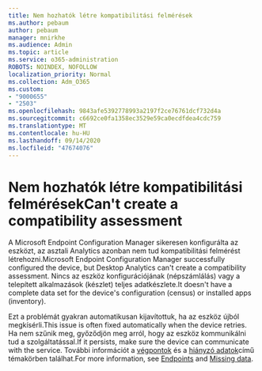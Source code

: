 ```yaml
---
title: Nem hozhatók létre kompatibilitási felmérések
ms.author: pebaum
author: pebaum
manager: mnirkhe
ms.audience: Admin
ms.topic: article
ms.service: o365-administration
ROBOTS: NOINDEX, NOFOLLOW
localization_priority: Normal
ms.collection: Adm_O365
ms.custom:
- "9000655"
- "2503"
ms.openlocfilehash: 9843afe5392778993a2197f2ce76761dcf732d4a
ms.sourcegitcommit: c6692ce0fa1358ec3529e59ca0ecdfdea4cdc759
ms.translationtype: MT
ms.contentlocale: hu-HU
ms.lasthandoff: 09/14/2020
ms.locfileid: "47674076"
---
```

# <a name="cant-create-a-compatibility-assessment"></a><span data-ttu-id="10b35-102">Nem hozhatók létre kompatibilitási felmérések</span><span class="sxs-lookup"><span data-stu-id="10b35-102">Can't create a compatibility assessment</span></span>

<span data-ttu-id="10b35-103">A Microsoft Endpoint Configuration Manager sikeresen konfigurálta az eszközt, az asztali Analytics azonban nem tud kompatibilitási felmérést létrehozni.</span><span class="sxs-lookup"><span data-stu-id="10b35-103">Microsoft Endpoint Configuration Manager successfully configured the device, but Desktop Analytics can't create a compatibility assessment.</span></span> <span data-ttu-id="10b35-104">Nincs az eszköz konfigurációjának (népszámlálás) vagy a telepített alkalmazások (készlet) teljes adatkészlete.</span><span class="sxs-lookup"><span data-stu-id="10b35-104">It doesn't have a complete data set for the device's configuration (census) or installed apps (inventory).</span></span>

<span data-ttu-id="10b35-105">Ezt a problémát gyakran automatikusan kijavítottuk, ha az eszköz újból megkísérli.</span><span class="sxs-lookup"><span data-stu-id="10b35-105">This issue is often fixed automatically when the device retries.</span></span> <span data-ttu-id="10b35-106">Ha nem szűnik meg, győződjön meg arról, hogy az eszköz kommunikálni tud a szolgáltatással.</span><span class="sxs-lookup"><span data-stu-id="10b35-106">If it persists, make sure the device can communicate with the service.</span></span> <span data-ttu-id="10b35-107">További információt a [végpontok](https://docs.microsoft.com/configmgr/desktop-analytics/enable-data-sharing#endpoints) és a [hiányzó adatok](https://docs.microsoft.com/configmgr/desktop-analytics/monitor-connection-health#missing-data)című témakörben találhat.</span><span class="sxs-lookup"><span data-stu-id="10b35-107">For more information, see [Endpoints](https://docs.microsoft.com/configmgr/desktop-analytics/enable-data-sharing#endpoints) and [Missing data](https://docs.microsoft.com/configmgr/desktop-analytics/monitor-connection-health#missing-data).</span></span>

